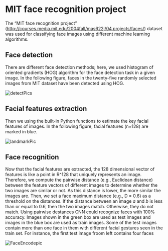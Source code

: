 # MIT face recognition project 
The “MIT face recognition project” (http://courses.media.mit.edu/2004fall/mas622j/04.projects/faces/) dataset was used for classifying face images using different machine learning algorithms. 

## Face detection
 There are different face detection methods; here, we used histogram of oriented gradients (HOG) algorithm for the face detection task in a given image. In the following figure, faces in the twenty-five randomly selected images from MIT dataset have been detected using HOG.
 
 ![detectPics](https://user-images.githubusercontent.com/43753085/103984151-36948700-514c-11eb-94b2-66bdc418aa46.png)
 
 ## Facial features extraction
 
Then we using the built-in Python functions to estimate the key facial features of images. In the following figure, facial features (n=128) are marked in blue.

![landmarkPic](https://user-images.githubusercontent.com/43753085/103985001-c4bd3d00-514d-11eb-89cb-008dcd4bcf86.png)

 ## Face recognition
 
Now that the facial features are extracted, the 128 dimensional vector of features is like a point in R^128 that uniquely represents an image. Therefore, we compute the pairwise distance (e.g., Euclidean distance) between the feature vectors of different images to determine whether the two images are similar or not. As this distance is lower, the more similar the images are. Then, we set a face maximum distance (e.g., D = 0.6) as a threshold on the distances. If the distance between an image *a* and *b* is less than or equal to 0.6, then the two images match. Otherwise, they do not match. Using pairwise destances CNN could recognize faces with 100% accuracy. Images shown in the green box are used as test images and images in the blue box are used as train images. Some of the test images contain more than one face in them with different facial gestures seen in the train set. For instance, the first test image froom left contains four faces  

![FaceEncodepic](https://user-images.githubusercontent.com/43753085/104043950-32935400-51a2-11eb-8509-6ecbada77db5.png)

